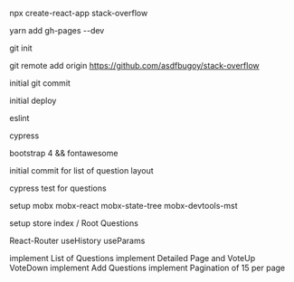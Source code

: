 npx create-react-app stack-overflow

yarn add gh-pages --dev

git init

git remote add origin https://github.com/asdfbugoy/stack-overflow

initial git commit

initial deploy

eslint

cypress

bootstrap 4 && fontawesome

initial commit for list of question layout

cypress test for questions

setup mobx mobx-react mobx-state-tree mobx-devtools-mst

setup store
    index / Root
    Questions

React-Router
    useHistory
    useParams

implement List of Questions
implement Detailed Page and VoteUp VoteDown
implement Add Questions
implement Pagination of 15 per page

